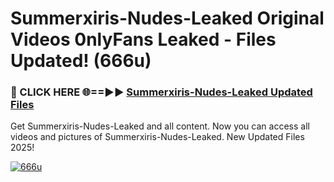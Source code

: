 # Summerxiris-Nudes-Leaked Original Videos 0nlyFans Leaked - Files Updated! (666u)

<h3>🔴 CLICK HERE 🌐==►► <a href="https://tinyurl.com/yc6ubb5a" rel="nofollow">Summerxiris-Nudes-Leaked Updated Files</a></h3>

Get Summerxiris-Nudes-Leaked and all content. Now you can access all videos and pictures of Summerxiris-Nudes-Leaked. New Updated Files 2025!

[![666u](https://i.imgur.com/7eu0CRL.gif)](https://tinyurl.com/yc6ubb5a)
